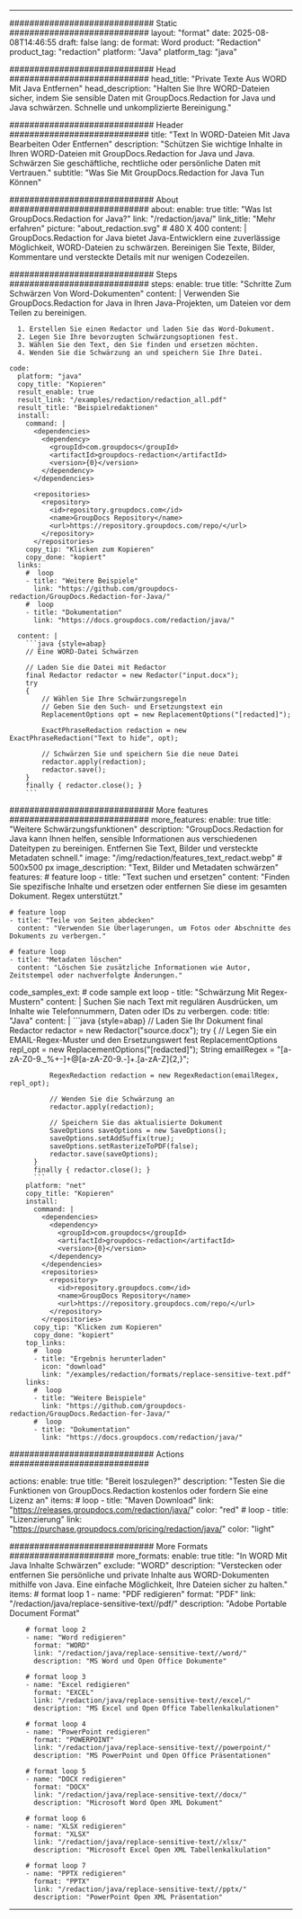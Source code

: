
---
############################# Static ############################
layout: "format"
date:  2025-08-08T14:46:55
draft: false
lang: de
format: Word
product: "Redaction"
product_tag: "redaction"
platform: "Java"
platform_tag: "java"

############################# Head ############################
head_title: "Private Texte Aus WORD Mit Java Entfernen"
head_description: "Halten Sie Ihre WORD-Dateien sicher, indem Sie sensible Daten mit GroupDocs.Redaction for Java und Java schwärzen. Schnelle und unkomplizierte Bereinigung."

############################# Header ############################
title: "Text In WORD-Dateien Mit Java Bearbeiten Oder Entfernen" 
description: "Schützen Sie wichtige Inhalte in Ihren WORD-Dateien mit GroupDocs.Redaction for Java und Java. Schwärzen Sie geschäftliche, rechtliche oder persönliche Daten mit Vertrauen."
subtitle: "Was Sie Mit GroupDocs.Redaction for Java Tun Können" 

############################# About ############################
about:
    enable: true
    title: "Was Ist GroupDocs.Redaction for Java?"
    link: "/redaction/java/"
    link_title: "Mehr erfahren"
    picture: "about_redaction.svg" # 480 X 400
    content: |
       GroupDocs.Redaction for Java bietet Java-Entwicklern eine zuverlässige Möglichkeit, WORD-Dateien zu schwärzen. Bereinigen Sie Texte, Bilder, Kommentare und versteckte Details mit nur wenigen Codezeilen.

############################# Steps ############################
steps:
    enable: true
    title: "Schritte Zum Schwärzen Von Word-Dokumenten"
    content: |
      Verwenden Sie GroupDocs.Redaction for Java in Ihren Java-Projekten, um Dateien vor dem Teilen zu bereinigen.
      
      1. Erstellen Sie einen Redactor und laden Sie das Word-Dokument.
      2. Legen Sie Ihre bevorzugten Schwärzungsoptionen fest.
      3. Wählen Sie den Text, den Sie finden und ersetzen möchten.
      4. Wenden Sie die Schwärzung an und speichern Sie Ihre Datei.
   
    code:
      platform: "java"
      copy_title: "Kopieren"
      result_enable: true
      result_link: "/examples/redaction/redaction_all.pdf"
      result_title: "Beispielredaktionen"
      install:
        command: |
          <dependencies>
            <dependency>
              <groupId>com.groupdocs</groupId>
              <artifactId>groupdocs-redaction</artifactId>
              <version>{0}</version>
            </dependency>
          </dependencies>

          <repositories>
            <repository>
              <id>repository.groupdocs.com</id>
              <name>GroupDocs Repository</name>
              <url>https://repository.groupdocs.com/repo/</url>
            </repository>
          </repositories>
        copy_tip: "Klicken zum Kopieren"
        copy_done: "kopiert"
      links:
        #  loop
        - title: "Weitere Beispiele"
          link: "https://github.com/groupdocs-redaction/GroupDocs.Redaction-for-Java/"
        #  loop
        - title: "Dokumentation"
          link: "https://docs.groupdocs.com/redaction/java/"
          
      content: |
        ```java {style=abap}
        // Eine WORD-Datei Schwärzen

        // Laden Sie die Datei mit Redactor
        final Redactor redactor = new Redactor("input.docx");
        try
        {
            // Wählen Sie Ihre Schwärzungsregeln
            // Geben Sie den Such- und Ersetzungstext ein
            ReplacementOptions opt = new ReplacementOptions("[redacted]");
            
            ExactPhraseRedaction redaction = new ExactPhraseRedaction("Text to hide", opt);

            // Schwärzen Sie und speichern Sie die neue Datei
            redactor.apply(redaction);
            redactor.save();
        }
        finally { redactor.close(); }
        ```            


############################# More features ############################
more_features:
  enable: true
  title: "Weitere Schwärzungsfunktionen"
  description: "GroupDocs.Redaction for Java kann Ihnen helfen, sensible Informationen aus verschiedenen Dateitypen zu bereinigen. Entfernen Sie Text, Bilder und versteckte Metadaten schnell."
  image: "/img/redaction/features_text_redact.webp" # 500x500 px
  image_description: "Text, Bilder und Metadaten schwärzen"
  features:
    # feature loop
    - title: "Text suchen und ersetzen"
      content: "Finden Sie spezifische Inhalte und ersetzen oder entfernen Sie diese im gesamten Dokument. Regex unterstützt."

    # feature loop
    - title: "Teile von Seiten abdecken"
      content: "Verwenden Sie Überlagerungen, um Fotos oder Abschnitte des Dokuments zu verbergen."

    # feature loop
    - title: "Metadaten löschen"
      content: "Löschen Sie zusätzliche Informationen wie Autor, Zeitstempel oder nachverfolgte Änderungen."
      
  code_samples_ext:
    # code sample ext loop
    - title: "Schwärzung Mit Regex-Mustern"
      content: |
        Suchen Sie nach Text mit regulären Ausdrücken, um Inhalte wie Telefonnummern, Daten oder IDs zu verbergen.
      code:
        title: "Java"
        content: |
          ```java {style=abap}
          //  Laden Sie Ihr Dokument
          final Redactor redactor = new Redactor("source.docx");
          try
          {
              // Legen Sie ein EMAIL-Regex-Muster und den Ersetzungswert fest
              ReplacementOptions repl_opt = new ReplacementOptions("[redacted]");
              String emailRegex = "[a-zA-Z0-9._%+-]+@[a-zA-Z0-9.-]+\.[a-zA-Z]{2,}";

              RegexRedaction redaction = new RegexRedaction(emailRegex, repl_opt);
              
              // Wenden Sie die Schwärzung an
              redactor.apply(redaction);

              // Speichern Sie das aktualisierte Dokument
              SaveOptions saveOptions = new SaveOptions();
              saveOptions.setAddSuffix(true);
              saveOptions.setRasterizeToPDF(false);
              redactor.save(saveOptions);
          }
          finally { redactor.close(); }
          ```
        platform: "net"
        copy_title: "Kopieren"
        install:
          command: |
            <dependencies>
              <dependency>
                <groupId>com.groupdocs</groupId>
                <artifactId>groupdocs-redaction</artifactId>
                <version>{0}</version>
              </dependency>
            </dependencies>
            <repositories>
              <repository>
                <id>repository.groupdocs.com</id>
                <name>GroupDocs Repository</name>
                <url>https://repository.groupdocs.com/repo/</url>
              </repository>
            </repositories>
          copy_tip: "Klicken zum Kopieren"
          copy_done: "kopiert"
        top_links:
          #  loop
          - title: "Ergebnis herunterladen"
            icon: "download"
            link: "/examples/redaction/formats/replace-sensitive-text.pdf"
        links:
          #  loop
          - title: "Weitere Beispiele"
            link: "https://github.com/groupdocs-redaction/GroupDocs.Redaction-for-Java/"
          #  loop
          - title: "Dokumentation"
            link: "https://docs.groupdocs.com/redaction/java/"


############################# Actions ############################

actions:
  enable: true
  title: "Bereit loszulegen?"
  description: "Testen Sie die Funktionen von GroupDocs.Redaction kostenlos oder fordern Sie eine Lizenz an"
  items:
    #  loop
    - title: "Maven Download"
      link: "https://releases.groupdocs.com/redaction/java/"
      color: "red"
        #  loop
    - title: "Lizenzierung"
      link: "https://purchase.groupdocs.com/pricing/redaction/java/"
      color: "light"


############################# More Formats #####################
more_formats:
    enable: true
    title: "In WORD Mit Java Inhalte Schwärzen"
    exclude: "WORD"
    description: "Verstecken oder entfernen Sie persönliche und private Inhalte aus WORD-Dokumenten mithilfe von Java. Eine einfache Möglichkeit, Ihre Dateien sicher zu halten."
    items: 
        # format loop 1
        - name: "PDF redigieren"
          format: "PDF"
          link: "/redaction/java/replace-sensitive-text//pdf/"
          description: "Adobe Portable Document Format"

        # format loop 2
        - name: "Word redigieren"
          format: "WORD"
          link: "/redaction/java/replace-sensitive-text//word/"
          description: "MS Word und Open Office Dokumente"
          
        # format loop 3
        - name: "Excel redigieren"
          format: "EXCEL"
          link: "/redaction/java/replace-sensitive-text//excel/"
          description: "MS Excel und Open Office Tabellenkalkulationen"

        # format loop 4
        - name: "PowerPoint redigieren"
          format: "POWERPOINT"
          link: "/redaction/java/replace-sensitive-text//powerpoint/"
          description: "MS PowerPoint und Open Office Präsentationen"

        # format loop 5
        - name: "DOCX redigieren"
          format: "DOCX"
          link: "/redaction/java/replace-sensitive-text//docx/"
          description: "Microsoft Word Open XML Dokument"
          
        # format loop 6
        - name: "XLSX redigieren"
          format: "XLSX"
          link: "/redaction/java/replace-sensitive-text//xlsx/"
          description: "Microsoft Excel Open XML Tabellenkalkulation"
          
        # format loop 7
        - name: "PPTX redigieren"
          format: "PPTX"
          link: "/redaction/java/replace-sensitive-text//pptx/"
          description: "PowerPoint Open XML Präsentation"


---